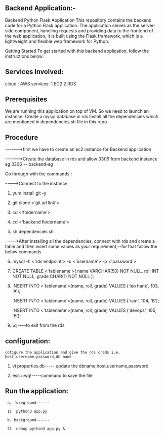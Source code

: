 Backend Application:-
---------------------
Backend Python Flask Application
This repository contains the backend code for a Python Flask application. The application serves as the server-side component, handling requests and providing data to the frontend of the web application. It is built using the Flask framework, which is a lightweight and flexible web framework for Python.

Getting Started
To get started with this backend application, follow the instructions below:

Services Involved:
------------------
cloud : AWS
services:
1.EC2
2.RDS

Prerequisites
---------------
We are running this application on top of VM. So we need to launch an instance.
Create a mysql database in rds
Install all the dependencies which are mentioned in dependencies.sh file in this repo

Procedure
---------------
------>first we have to create an ec2 instance for Backend application

------>Create the database in rds and allow 3306 from backend instance sg 
                    3306  --   backend-sg

Go through with the commands :

---->Connect to the instance

1)  yum install git -y 
 
2)  git clone <'git url link'>
 
3)  cd <'foldername'>
 
4)  cd <'backend flodername'>
 
5)  sh dependencies.sh  
 
---->After installing all the dependencies, connect with rds and create a table and then insert some values as your requirement,--for that follow the below commands
 
6)  mysql -h <'rds endpoint'> -u <'username'> -p <'password'>
 
7)  CREATE TABLE <'tablename'>( name VARCHAR(50) NOT NULL, roll INT NOT NULL, grade CHAR(1) NOT NULL );
 
8)  INSERT INTO <'tablename'>(name, roll, grade) VALUES ('leo hank', 103, 'A');
 
    INSERT INTO <'tablename'>(name, roll, grade) VALUES ('ram', 104, 'B');
 
    INSERT INTO <'tablename'>(name, roll, grade) VALUES ('devops', 105, 'B');
 
9)  \q ----to exit from the rds
 
 
 configuration:
--------------
 
    cofigure the application and give the rds creds i.e. host,username,password,db name
 
1)  vi properties.db-----
    update the dbname,host,username,password
 
2)  esc+:wq!-----command to save the file
    
Run the application:
----------------------
     a. foreground------
 
     1)  python3 app.py
  
     b. background------
  
     2)  nohup python3 app.py &
  
  
  